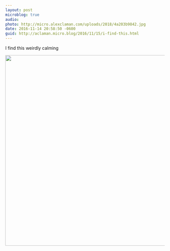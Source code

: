 ```yaml
---
layout: post
microblog: true
audio: 
photo: http://micro.alexclaman.com/uploads/2018/4a203b9842.jpg
date: 2016-11-14 20:58:50 -0600
guid: http://aclaman.micro.blog/2016/11/15/i-find-this.html
---
```

I find this weirdly calming

<img src="http://micro.alexclaman.com/uploads/2018/4a203b9842.jpg" width="600" height="600" />
